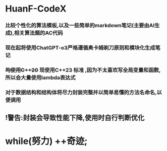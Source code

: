 # HuanF-CodeX

### 比较个性化的算法模板,以及一些简单的markdown笔记(主要由AI生成),相关算法题的AC代码

### 现在起将使用ChatGPT-o3严格遵循奥卡姆剃刀原则和模块化生成笔记

### ~~均使用C++20~~ 现使用C++23 标准 ,因为不太喜欢写全局变量和函数,所以会大量使用lambda表达式

### 对于数据结构和结构体将尽力封装完整并以简单易懂的方法名命名,以便调用

## !警告:封装会导致性能下降,使用时自行判断优化

# while(努力) ++奇迹;